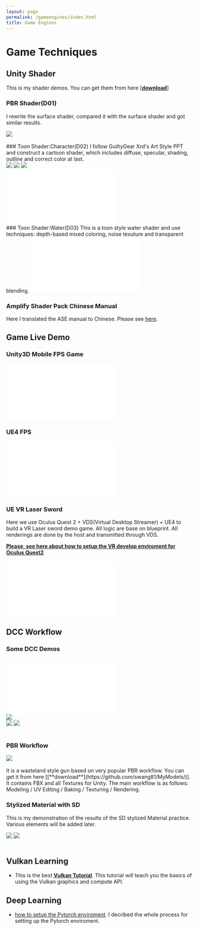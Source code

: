 ```yaml
---
layout: page
permalink: /gameengines/index.html
title: Game Engines
---
```


# Game Techniques

## Unity Shader

This is my shader demos. You can get them from here [[**download**](https://github.com/swang81/UnityShaderCollections)]

### PBR Shader(D01)
I rewrite the surface shader, compared it with the surface shader and got similar results.

<div >
<img src="/images/ge/gunPBR.jpg">
</div>


<br>
### Toon Shader:Character(D02)
I follow GuiltyGear Xrd's Art Style PPT and construct a cartoon shader, which includes diffuse, specular, shading, outline and correct color at last. 

<div class="third">
<img src="/images/ge/fight1.jpg">
<img src="/images/ge/fight2.jpg">
<img src="/images/ge/fight3.jpg">
</div>

<iframe src="//player.bilibili.com/player.html?bvid=BV1fh4y1V7gM&page=1" scrolling="no" border="0" frameborder="no" framespacing="0" allowfullscreen="true"> </iframe>

<br>
### Toon Shader:Water(D03)
This is a toon style water shader and use techniques: depth-based mixed coloring, noise texuture and transparent blending. 

<iframe src="//player.bilibili.com/player.html?bvid=BV1sh4y1c7B4&page=1" scrolling="no" border="0" frameborder="no" framespacing="0" allowfullscreen="true"> </iframe>

<br>

### Amplify Shader Pack Chinese Manual

Here I translated the ASE manual to Chinese. Please see [here](/blogs/ase). 

## Game Live Demo
### Unity3D Mobile FPS Game
<iframe src="//player.bilibili.com/player.html?bvid=BV11X4y1s7p6&page=1&autoplay=0" scrolling="no" border="0" frameborder="no" framespacing="0" allowfullscreen="true"> </iframe>


### UE4 FPS

<iframe src="//player.bilibili.com/player.html?bvid=BV1bP411k7mN&page=1&autoplay=0" scrolling="no" border="0" frameborder="no" framespacing="0" allowfullscreen="true"> </iframe>
<br>

### UE VR Laser Sword
Here we use Oculus Quest 2 + VDS(Virtual Desktop Streamer) + UE4 to build a VR Laser sword demo game.  All logic are base on blueprint. All renderings are done by the host and transmitted through VDS.

[**Please, see here about how to setup the VR develop enviroment for Oculus Quest2**](/blogs/quest2)

<iframe src="//player.bilibili.com/player.html?bvid=BV1Q94y1B7RT&page=1&autoplay=0" scrolling="no" border="0" frameborder="no" framespacing="0" allowfullscreen="true"> </iframe>

<br>

## DCC Workflow

### Some DCC Demos

<iframe src="//player.bilibili.com/player.html?bvid=BV1g14y167gR&page=1" scrolling="no" border="0" frameborder="no" framespacing="0" allowfullscreen="true"> </iframe>
<br>
<div class="second">
<img src="/images/ge/tower.jpg">
</div>
<div class="second">
<img src="/images/ge/plug.jpg">
<img src="/images/ge/girl.jpg">
</div>
<br>

### PBR Workflow

<div >
<img src="/images/ge/pbrgun2.jpg">
</div>

<br>
It is a wasteland style gun based on very popular PBR workflow. You can get it from here [[**download**](https://github.com/swang81/MyModels/)]. It contains FBX and all Textures for Unity. The main workflow is as follows: Modeling / UV Editing / Baking / Texturing / Rendering. 


### Stylized Material with SD

This is my demonstration of the results of the  SD stylized Material practice. Various elements will be added later. 
<div class="second">
<img src="/images/ge/sd1.jpg">
<img src="/images/ge/sd2.jpg">
</div>
<br>

## Vulkan Learning

- This is the best [**Vulkan Tutorial**](https://vulkan-tutorial.com/). This tutorial will teach you the basics of using the Vulkan graphics and compute API. 

## Deep Learning

- [how to setup the Pytorch enviroment](/blogs/buildpytorch). I decribed the whole process for setting up the Pytorch enviroment. 



